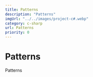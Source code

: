```yaml
---
title: Patterns
description: "Patterns"
imgUrl: "../../images/project-c#.webp"
category: c-sharp
url: Patterns
priority: 0
---
```


# Patterns

Patterns
